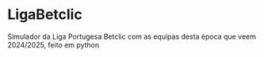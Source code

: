 # LigaBetclic
Simulador da Liga Portugesa Betclic com as equipas desta época que veem 2024/2025, feito em python
